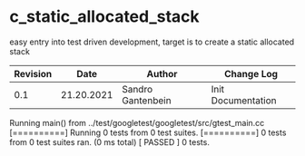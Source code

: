 # c_static_allocated_stack

easy entry into test driven development, target is to create a static allocated stack

| Revision  | Date          | Author                | Change Log        |
| ---       | ---           | ---                   | ---               |
| 0.1       | 21.20.2021    | Sandro Gantenbein     | Init Documentation |


R u n n i n g   m a i n ( )   f r o m   . . / t e s t / g o o g l e t e s t / g o o g l e t e s t / s r c / g t e s t _ m a i n . c c  
 [ = = = = = = = = = = ]   R u n n i n g   0   t e s t s   f r o m   0   t e s t   s u i t e s .  
 [ = = = = = = = = = = ]   0   t e s t s   f r o m   0   t e s t   s u i t e s   r a n .   ( 0   m s   t o t a l )  
 [     P A S S E D     ]   0   t e s t s .  
 
